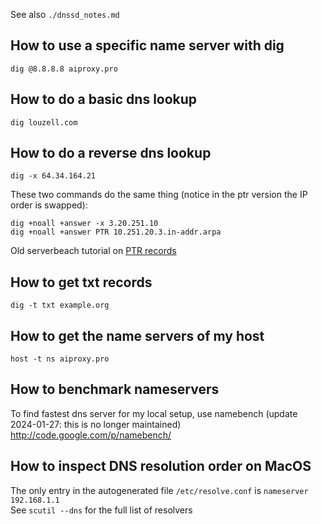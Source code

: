See also `./dnssd_notes.md`  
  
## How to use a specific name server with dig  
  
	dig @8.8.8.8 aiproxy.pro  
  
## How to do a basic dns lookup  
  
    dig louzell.com  
  
## How to do a reverse dns lookup  
  
    dig -x 64.34.164.21  
  
These two commands do the same thing (notice in the ptr version the IP order is swapped):  
  
    dig +noall +answer -x 3.20.251.10  
    dig +noall +answer PTR 10.251.20.3.in-addr.arpa  
  
Old serverbeach tutorial on [PTR records](https://web.archive.org/web/20080221045403/http://forums.serverbeach.com/showthread.php?t=5469)  
  
## How to get txt records  
  
    dig -t txt example.org  
  
## How to get the name servers of my host  
  
    host -t ns aiproxy.pro  
  
## How to benchmark nameservers  
  
To find fastest dns server for my local setup, use namebench (update 2024-01-27: this is no longer maintained)  
http://code.google.com/p/namebench/  
  
## How to inspect DNS resolution order on MacOS  
The only entry in the autogenerated file `/etc/resolve.conf` is `nameserver 192.168.1.1`  
See `scutil --dns` for the full list of resolvers   
